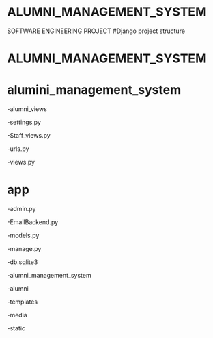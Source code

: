 # ALUMNI_MANAGEMENT_SYSTEM
SOFTWARE ENGINEERING PROJECT
#Django project structure
# ALUMNI_MANAGEMENT_SYSTEM

 # alumini_management_system

 -alumni_views
 
 -settings.py
 
 -Staff_views.py
 
 -urls.py

 -views.py

 
 # app
 
  -admin.py
  
  -EmailBackend.py
  
  -models.py
  
 
 -manage.py
 
 -db.sqlite3
 
 -alumni_management_system
 
 -alumni
 
 -templates
 
 -media
 
 -static
